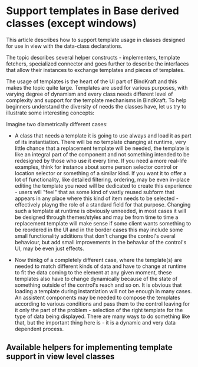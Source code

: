 # Support templates in Base derived classes (except windows)

This article describes how to support template usage in classes designed for use in view with the data-class declarations.

The topic describes several helper constructs - implementers, template fetchers, specialized connector and goes further to describe the interfaces that allow their instances to exchange templates and pieces of templates.

The usage of templates is the heart of the UI part of BindKraft and this makes the topic quite large. Templates are used for various purposes, with varying degree of dynamism and every class needs different level of complexity and support for the template mechanisms in BindKraft. To help beginners understand the diversity of needs the classes have, let us try to illustrate some interesting concepts:

Imagine two diametrically different cases:
- A class that needs a template it is going to use always and load it as part of its instantiation. There will be no template changing at runtime, very little chance that a replacement template will be needed, the template is like an integral part of the component and not something intended to be redesigned by those who use it every time. If you need a more real-life examples, think for instance about some person selector control or location selector or something of a similar kind. If you want it to offer a lot of functionality, like detailed filtering, ordering, may be even in-place editing the template you need will be dedicated to create this experience - users will "feel" that as some kind of vastly reused subform that appears in any place where this kind of item needs to be selected - effectively playng the role of a standard field for that purpose. Changing such a template at runtime is obviously unneeded, in most cases it will be designed through themes/styles and may be from time to time a replacement template will make sense if some client wants something to be reordered in the UI and in the border cases this may include some small functionality additions that don't change the control's overal behaviour, but add small improvements in the behaviur of the control's UI, may be even just effects.

- Now thinkg of a completely different case, where the template(s) are needed to match different kinds of data and have to change at runtime to fit the data coming to the element at any given moment, these templates also have to change dynamically because of the state of something outside of the control's reach and so on. It is obvious that loading a template during instantiation will not be enough in many cases. An assistent components may be needed to compose the templates according to various conditions and pass them to the control leaving for it only the part of the problem - selection of the right template for the type of data being displayed. There are many ways to do something like that, but the important thing here is - it is a dynamic and very data dependent process.

## Available helpers for implementing template support in view level classes



